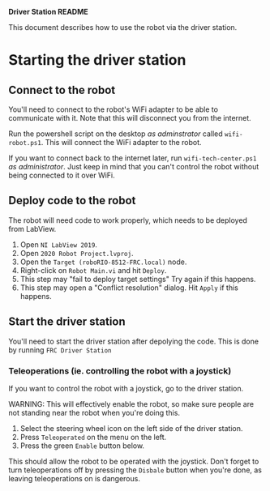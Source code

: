 __Driver Station README__

This document describes how to use the robot via the driver station.

# Starting the driver station

## Connect to the robot

You'll need to connect to the robot's WiFi adapter to be able to communicate
with it. Note that this will disconnect you from the internet.

Run the powershell script on the desktop _as adminstrator_ called
`wifi-robot.ps1`. This will connect the WiFi adapter to the robot.

If you want to connect back to the internet later, run `wifi-tech-center.ps1` 
_as administrator_.  Just keep in mind that you can't control the robot without
being connected to it over WiFi.

## Deploy code to the robot

The robot will need code to work properly, which needs to be deployed from
LabView.

1. Open `NI LabView 2019`.
2. Open `2020 Robot Project.lvproj`.
3. Open the `Target (roboRIO-8512-FRC.local)` node.
4. Right-click on `Robot Main.vi` and hit `Deploy`.
  1. This step may "fail to deploy target settings" Try again if this
      happens.
  2. This step may open a "Conflict resolution" dialog. Hit `Apply` if
      this happens.

## Start the driver station

You'll need to start the driver station after depolying the code. This is done
by running `FRC Driver Station`

### Teleoperations (ie. controlling the robot with a joystick)

If you want to control the robot with a joystick, go to the driver station.

WARNING: This will effectively enable the robot, so make sure people are
not standing near the robot when you're doing this.

1. Select the steering wheel icon on the left side of the driver station.
2. Press `Teleoperated` on the menu on the left.
3. Press the green `Enable` button below.

This should allow the robot to be operated with the joystick. Don't forget to
turn teleoperations off by pressing the `Disbale` button when you're done,
as leaving teleoperations on is dangerous.

